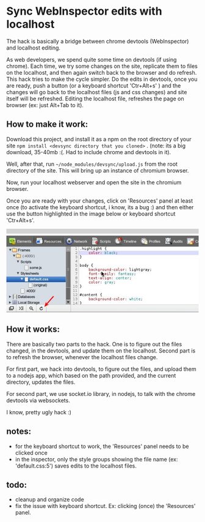 # Sync WebInspector edits with localhost

The hack is basically a bridge between chrome devtools (WebInspector) and localhost editing.

As web developers, we spend quite some time on devtools (if using chrome). Each time, we try some changes on the site, replicate them to files on the localhost, and then again switch back to the browser and do refresh. This hack tries to make the cycle simpler. Do the edits in devtools, once you are ready, push a button (or a keyboard shortcut 'Ctr+Alt+s' ) and the changes will go back to the localhost files (js and css changes) and site itself will be refreshed. Editing the localhost file, refreshes the page on browser (ex: just Alt+Tab to it).

## How to make it work:

Download this project, and install it as a npm on the root directory of your site ```npm install <devsync directory that you cloned>``` . (note: its a big download, 35-40mb :(. Had to include chrome and devtools in it).

Well, after that, run ```~/node_modules/devsync/upload.js``` from the root directory of the site. This will bring up an instance of chromium browser.

Now, run your localhost webserver and open the site in the chromium browser.

Once you are ready with your changes, click on 'Resources' panel at least once (to activate the keyboard shortcut, i know, its a bug :) and then either use the button highlighted in the image below or keyboard shortcut 'Ctr+Alt+s'.

<img src="https://github.com/ciju/devsync/raw/master/screenshot.jpg">

## How it works:

There are basically two parts to the hack. One is to figure out the files changed, in the devtools, and update them on the localhost. Second part is to refresh the browser, whenever the localhost files change.

For first part, we hack into devtools, to figure out the files, and upload them to a nodejs app, which based on the path provided, and the current directory, updates the files.

For second part, we use socket.io library, in nodejs, to talk with the chrome devtools via websockets.

I know, pretty ugly hack :)

## notes:
- for the keyboard shortcut to work, the 'Resources' panel needs to be clicked once
- in the inspector, only the style groups showing the file name (ex: 'default.css:5') saves edits to the localhost files.

## todo:
- cleanup and organize code
- fix the issue with keyboard shortcut. Ex: clicking (once) the 'Resources' panel.

